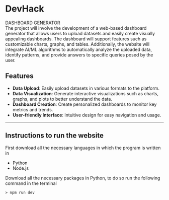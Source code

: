 # DevHack
DASHBOARD GENERATOR  
The project will involve the development of a web-based dashboard generator that allows users to upload datasets and easily create visually appealing dashboards. The dashboard will support features such as customizable charts, graphs, and tables. Additionally, the website will integrate AI/ML algorithms to automatically analyze the uploaded data, identify patterns, and provide answers to specific queries posed by the user.
## Features

- **Data Upload**: Easily upload datasets in various formats to the platform.
- **Data Visualization**: Generate interactive visualizations such as charts, graphs, and plots to better understand the data.
- **Dashboard Creation**: Create personalized dashboards to monitor key metrics and trends.
- **User-friendly Interface**: Intuitive design for easy navigation and usage.

________________________________________________________________________________________________________________________________________________________

## Instructions to run the website 

First download all the necessary languages in which the program is written in 

- Python
- Node.js

Download all the necessary packages in Python, to do so run the following command in the terminal
```
> npm run dev
```

